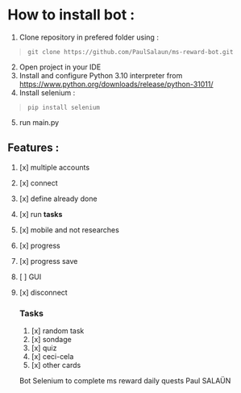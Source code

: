  # How to install bot :
  1. Clone repository in prefered folder using :
>`git clone https://github.com/PaulSalaun/ms-reward-bot.git`
  2. Open project in your IDE
  3. Install and configure Python 3.10 interpreter from https://www.python.org/downloads/release/python-31011/
  4. Install selenium : 
>```pip install selenium```
  5. run main.py


## Features :
1. [x] multiple accounts
2. [x] connect
3. [x] define already done
4. [x] run **tasks**
5. [x] mobile and not researches
6. [x] progress
7. [x] progress save
8. [ ] GUI
9. [x] disconnect
    ### Tasks
   1. [x] random task
   2. [x] sondage
   3. [x] quiz
   4. [x] ceci-cela
   5. [x] other cards


    Bot Selenium to complete ms reward daily quests
    Paul SALAÜN

